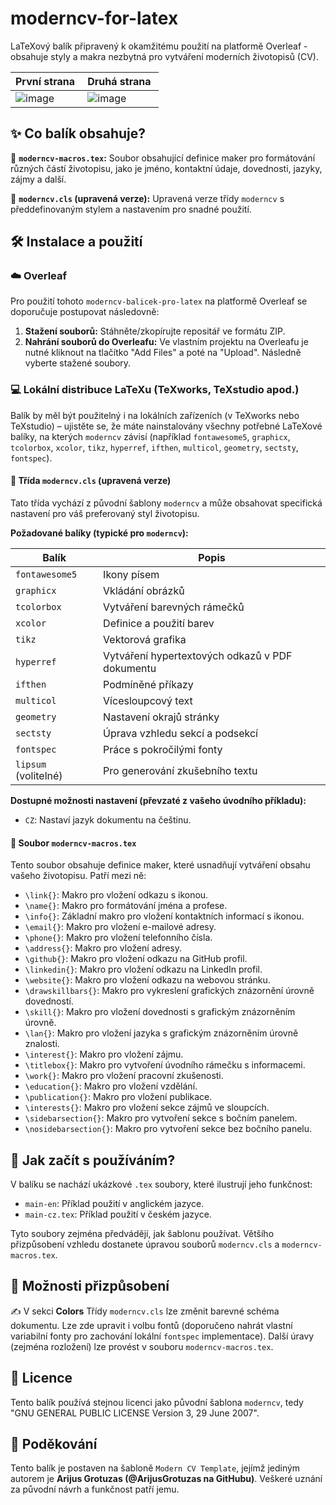 # moderncv-for-latex

LaTeXový balík připravený k okamžitému použití na platformě Overleaf - obsahuje styly a makra nezbytná pro vytváření moderních životopisů (CV).

| První strana | Druhá strana |
|--------------|--------------|
|  ![image](https://github.com/user-attachments/assets/e2c167df-84af-4e42-9575-600618bea5e1) | ![image](https://github.com/user-attachments/assets/6774ccdd-4a19-4ffd-8655-8b50fc7ae9c7) |

## ✨ Co balík obsahuje?

📌 **`moderncv-macros.tex`:** Soubor obsahující definice maker pro formátování různých částí životopisu, jako je jméno, kontaktní údaje, dovednosti, jazyky, zájmy a další.

📄 **`moderncv.cls` (upravená verze):** Upravená verze třídy `moderncv` s předdefinovaným stylem a nastavením pro snadné použití.

## 🛠️ Instalace a použití
### ☁️ Overleaf

Pro použití tohoto `moderncv-balicek-pro-latex` na platformě Overleaf se doporučuje postupovat následovně:

1.  **Stažení souborů:** Stáhněte/zkopírujte repositář ve formátu ZIP.
2.  **Nahrání souborů do Overleafu:** Ve vlastním projektu na Overleafu je nutné kliknout na tlačítko "Add Files" a poté na "Upload". Následně vyberte stažené soubory.

### 💻 Lokální distribuce LaTeXu (TeXworks, TeXstudio apod.)

Balík by měl být použitelný i na lokálních zařízeních (v TeXworks nebo TeXstudio) – ujistěte se, že máte nainstalovány všechny potřebné LaTeXové balíky, na kterých `moderncv` závisí (například `fontawesome5`, `graphicx`, `tcolorbox`, `xcolor`, `tikz`, `hyperref`, `ifthen`, `multicol`, `geometry`, `sectsty`, `fontspec`).

#### 📄 Třída `moderncv.cls` (upravená verze)

Tato třída vychází z původní šablony `moderncv` a může obsahovat specifická nastavení pro váš preferovaný styl životopisu.

**Požadované balíky (typické pro `moderncv`):**

| Balík        | Popis                                       |
|--------------|---------------------------------------------|
| `fontawesome5` | Ikony písem                                |
| `graphicx`   | Vkládání obrázků                            |
| `tcolorbox`  | Vytváření barevných rámečků                  |
| `xcolor`     | Definice a použití barev                    |
| `tikz`       | Vektorová grafika                          |
| `hyperref`   | Vytváření hypertextových odkazů v PDF dokumentu |
| `ifthen`     | Podmíněné příkazy                           |
| `multicol`   | Vícesloupcový text                          |
| `geometry`   | Nastavení okrajů stránky                    |
| `sectsty`    | Úprava vzhledu sekcí a podsekcí            |
| `fontspec`   | Práce s pokročilými fonty                  |
| `lipsum` (volitelné) | Pro generování zkušebního textu             |

**Dostupné možnosti nastavení (převzaté z vašeho úvodního příkladu):**

* `CZ`: Nastaví jazyk dokumentu na češtinu.

#### 📄 Soubor `moderncv-macros.tex`

Tento soubor obsahuje definice maker, které usnadňují vytváření obsahu vašeho životopisu. Patří mezi ně:

* `\link{}`: Makro pro vložení odkazu s ikonou.
* `\name{}`: Makro pro formátování jména a profese.
* `\info{}`: Základní makro pro vložení kontaktních informací s ikonou.
* `\email{}`: Makro pro vložení e-mailové adresy.
* `\phone{}`: Makro pro vložení telefonního čísla.
* `\address{}`: Makro pro vložení adresy.
* `\github{}`: Makro pro vložení odkazu na GitHub profil.
* `\linkedin{}`: Makro pro vložení odkazu na LinkedIn profil.
* `\website{}`: Makro pro vložení odkazu na webovou stránku.
* `\drawskillbars{}`: Makro pro vykreslení grafických znázornění úrovně dovedností.
* `\skill{}`: Makro pro vložení dovednosti s grafickým znázorněním úrovně.
* `\lan{}`: Makro pro vložení jazyka s grafickým znázorněním úrovně znalosti.
* `\interest{}`: Makro pro vložení zájmu.
* `\titlebox{}`: Makro pro vytvoření úvodního rámečku s informacemi.
* `\work{}`: Makro pro vložení pracovní zkušenosti.
* `\education{}`: Makro pro vložení vzdělání.
* `\publication{}`: Makro pro vložení publikace.
* `\interests{}`: Makro pro vložení sekce zájmů ve sloupcích.
* `\sidebarsection{}`: Makro pro vytvoření sekce s bočním panelem.
* `\nosidebarsection{}`: Makro pro vytvoření sekce bez bočního panelu.

## 📝 Jak začít s používáním?

V balíku se nachází ukázkové `.tex` soubory, které ilustrují jeho funkčnost:

* `main-en`: Příklad použití v anglickém jazyce.
* `main-cz.tex`: Příklad použití v českém jazyce.

Tyto soubory zejména předvádějí, jak šablonu používat. Většího přizpůsobení vzhledu dostanete úpravou souborů `moderncv.cls` a `moderncv-macros.tex`. 

## 🎨 Možnosti přizpůsobení

✍️ V sekci **Colors** Třídy `moderncv.cls` lze změnit barevné schéma dokumentu. Lze zde upravit i volbu fontů (doporučeno nahrát vlastní variabilní fonty pro zachování lokální `fontspec` implementace). Další úravy (zejména rozložení) lze provést v souboru `moderncv-macros.tex`.

## 📜 Licence

Tento balík používá stejnou licenci jako původní šablona `moderncv`, tedy "GNU GENERAL PUBLIC LICENSE Version 3, 29 June 2007".

## 🙏 Poděkování

Tento balík je postaven na šabloně `Modern CV Template`, jejímž jediným autorem je **Arijus Grotuzas (@ArijusGrotuzas na GitHubu)**. Veškeré uznání za původní návrh a funkčnost patří jemu.
